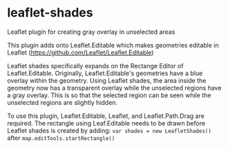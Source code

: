 # leaflet-shades
Leaflet plugin for creating gray overlay in unselected areas

This plugin adds onto Leaflet.Editable which makes geometries editable in Leaflet (https://github.com/Leaflet/Leaflet.Editable)

Leaflet shades specifically expands on the Rectange Editor of Leaflet.Editable. 
Originally, Leaflet.Editable's geometries have a blue overlay within the geometry. 
Using Leaflet shades, the area inside the geometry now has a transparent overlay while the unselected regions have a gray overlay. This is so that the selected region can be seen while the unselected regions are slightly hidden. 

To use this plugin, Leaflet.Editable, Leaflet, and Leaflet.Path.Drag are required. The rectangle using Leaf.Editable needs to be drawn before Leaflet shades is created by adding: `var shades = new LeafletShades()` after `map.editTools.startRectangle()`
